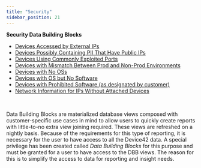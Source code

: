 ```yaml
---
title: "Security"
sidebar_position: 21
---
```


**Security Data Building Blocks**

- [Devices Accessed by External IPs](https://docs.device42.com/dbb-cookbook/security/devices-accessed-by-external-ips/)
- [Devices Possibly Containing PII That Have Public IPs](https://docs.device42.com/dbb-cookbook/security/devices-possibly-containing-pii-that-have-public-ips/)
- [Devices Using Commonly Exploited Ports](https://docs.device42.com/dbb-cookbook/security/devices-using-commonly-exploited-ports/)
- [Devices with Mismatch Between Prod and Non-Prod Environments](https://docs.device42.com/dbb-cookbook/security/devices-with-mismatch-between-prod-and-non-prod-environments/)
- [Devices with No OSs](https://docs.device42.com/dbb-cookbook/security/devices-with-no-oss/)
- [Devices with OS but No Software](https://docs.device42.com/dbb-cookbook/security/devices-with-os-but-no-software/)
- [Devices with Prohibited Software (as designated by customer)](https://docs.device42.com/dbb-cookbook/security/devices-with-prohibited-software-as-designated-by-customer/)
- [Network Information for IPs Without Attached Devices](https://docs.device42.com/dbb-cookbook/security/network-information-for-ips-without-attached-devices/)

 

Data Building Blocks are materialized database views composed with customer-specific use cases in mind to allow users to quickly create reports with little-to-no extra view joining required. These views are refreshed on a nightly basis. Because of the requirements for this type of reporting, it is necessary for the user to have access to all the Device42 data. A special privilege has been created called _Data Building Blocks_ for this purpose and must be granted for a user to have access to the DBB views. The reason for this is to simplify the access to data for reporting and insight needs.
